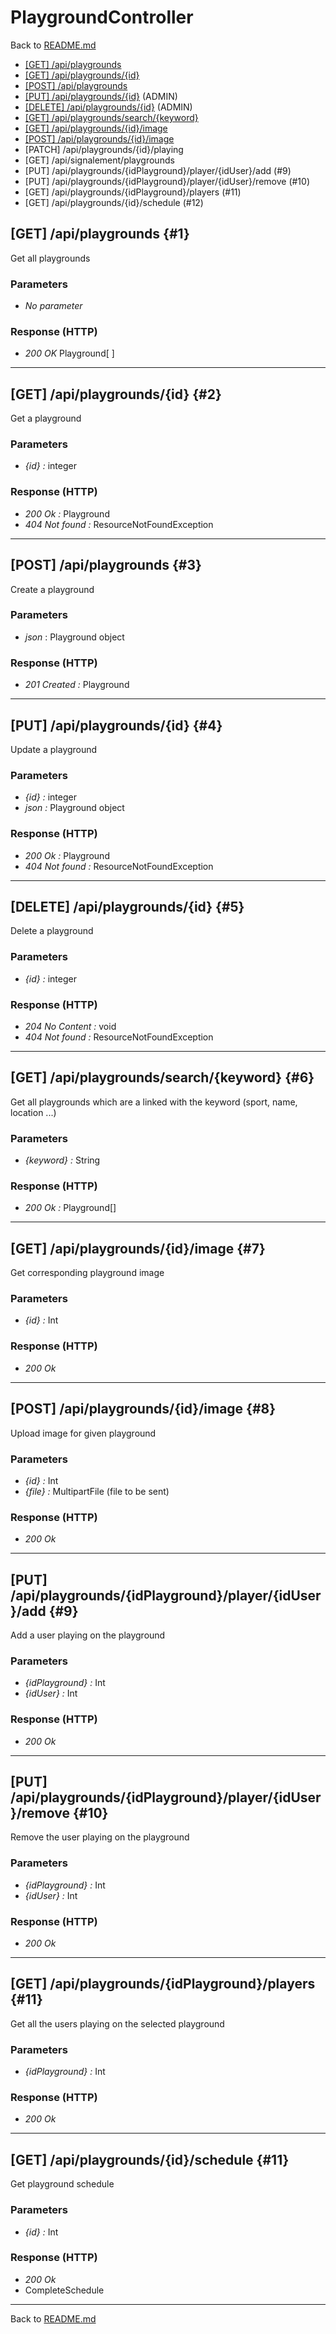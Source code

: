 # PlaygroundController

Back to [README.md](../README.md)

- [[GET] /api/playgrounds](#1)
- [[GET] /api/playgrounds/\{id\}](#2)
- [[POST] /api/playgrounds](#3)
- [[PUT] /api/playgrounds/\{id\}](#4) (ADMIN)
- [[DELETE] /api/playgrounds/\{id\}](#5) (ADMIN)
- [[GET] /api/playgrounds/search/\{keyword\}](#6)
- [[GET] /api/playgrounds/\{id\}/image](#7)
- [[POST] /api/playgrounds/\{id\}/image](#8)
- [PATCH] /api/playgrounds/{id}/playing
- [GET] /api/signalement/playgrounds
- [PUT] /api/playgrounds/{idPlayground}/player/{idUser}/add (#9)
- [PUT] /api/playgrounds/{idPlayground}/player/{idUser}/remove (#10)
- [GET] /api/playgrounds/{idPlayground}/players (#11)
- [GET] /api/playgrounds/{id}/schedule (#12)


## [GET] /api/playgrounds {#1}

Get all playgrounds

### Parameters

- *No parameter*

### Response (HTTP)

- *200 OK* Playground[ ]

___

## [GET] /api/playgrounds/\{id\} {#2}

Get a playground

### Parameters

- *\{id\} :* integer

### Response (HTTP)

- *200 Ok :* Playground
- *404 Not found :* ResourceNotFoundException

___

## [POST] /api/playgrounds {#3}

Create a playground

### Parameters

- *json* : Playground object

### Response (HTTP)

- *201 Created :* Playground

___

## [PUT] /api/playgrounds/\{id\} {#4}

Update a playground

### Parameters

- *\{id\} :* integer
- *json :* Playground object

### Response (HTTP)

- *200 Ok :* Playground
- *404 Not found :* ResourceNotFoundException

___

## [DELETE] /api/playgrounds/\{id\} {#5}

Delete a playground

### Parameters

- *\{id\} :* integer

### Response (HTTP)

- *204 No Content :* void
- *404 Not found :* ResourceNotFoundException
  
___

## [GET] /api/playgrounds/search/\{keyword\} {#6}

Get all playgrounds which are a linked with the keyword (sport, name, location ...)

### Parameters

- *\{keyword\} :* String

### Response (HTTP)

- *200 Ok :* Playground[]

___

## [GET] /api/playgrounds/\{id\}/image {#7}

Get corresponding playground image

### Parameters

- *\{id\} :* Int

### Response (HTTP)

- *200 Ok* 

___

## [POST] /api/playgrounds/\{id\}/image {#8}

Upload image for given playground

### Parameters

- *\{id\} :* Int
- *\{file\} :* MultipartFile (file to be sent)

### Response (HTTP)

- *200 Ok* 

___

## [PUT] /api/playgrounds/{idPlayground}/player/{idUser}/add {#9}

Add a user playing on the playground

### Parameters

- *\{idPlayground\} :* Int
- *\{idUser\} :* Int

### Response (HTTP)

- *200 Ok* 

___

## [PUT] /api/playgrounds/{idPlayground}/player/{idUser}/remove {#10}

Remove the user playing on the playground

### Parameters

- *\{idPlayground\} :* Int
- *\{idUser\} :* Int

### Response (HTTP)

- *200 Ok* 

___

## [GET] /api/playgrounds/{idPlayground}/players {#11}

Get all the users playing on the selected playground

### Parameters

- *\{idPlayground\} :* Int

### Response (HTTP)

- *200 Ok* 

___

## [GET] /api/playgrounds/{id}/schedule {#11}

Get playground schedule

### Parameters

- *\{id\} :* Int

### Response (HTTP)

- *200 Ok* 
- CompleteSchedule

___

Back to [README.md](../README.md)